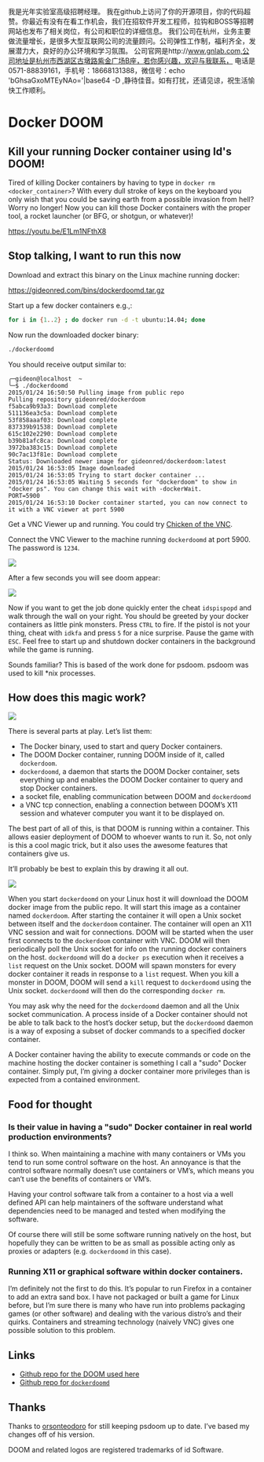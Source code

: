 我是光年实验室高级招聘经理。
我在github上访问了你的开源项目，你的代码超赞。你最近有没有在看工作机会，我们在招软件开发工程师，拉钩和BOSS等招聘网站也发布了相关岗位，有公司和职位的详细信息。
我们公司在杭州，业务主要做流量增长，是很多大型互联网公司的流量顾问。公司弹性工作制，福利齐全，发展潜力大，良好的办公环境和学习氛围。
公司官网是http://www.gnlab.com,公司地址是杭州市西湖区古墩路紫金广场B座，若你感兴趣，欢迎与我联系，
电话是0571-88839161，手机号：18668131388，微信号：echo 'bGhsaGxoMTEyNAo='|base64 -D ,静待佳音。如有打扰，还请见谅，祝生活愉快工作顺利。

# Docker DOOM
## Kill your running Docker container using Id's DOOM!

Tired of killing Docker containers by having to type in
`docker rm <docker_container>`? With every dull stroke of keys on the keyboard
you only wish that you could be saving earth from a possible invasion from
hell? Worry no longer! Now you can kill those Docker containers with the
proper tool, a rocket launcher (or BFG, or shotgun, or whatever)!

https://youtu.be/E1Lm1NFthX8

## Stop talking, I want to run this now

Download and extract this binary on the Linux machine running docker:

https://gideonred.com/bins/dockerdoomd.tar.gz

Start up a few docker containers e.g.,:

```bash
for i in {1..2} ; do docker run -d -t ubuntu:14.04; done
```

Now run the downloaded docker binary:

```bash
./dockerdoomd
```

You should receive output similar to:

```
╭─gideon@localhost  ~
╰─$ ./dockerdoomd
2015/01/24 16:50:50 Pulling image from public repo
Pulling repository gideonred/dockerdoom
f5abca9b93a3: Download complete
511136ea3c5a: Download complete
53f858aaaf03: Download complete
837339b91538: Download complete
615c102e2290: Download complete
b39b81afc8ca: Download complete
3972ba383c15: Download complete
90c7ac13f81e: Download complete
Status: Downloaded newer image for gideonred/dockerdoom:latest
2015/01/24 16:53:05 Image downloaded
2015/01/24 16:53:05 Trying to start docker container ...
2015/01/24 16:53:05 Waiting 5 seconds for "dockerdoom" to show in "docker ps". You can change this wait with -dockerWait.
PORT=5900
2015/01/24 16:53:10 Docker container started, you can now connect to it with a VNC viewer at port 5900
```

Get a VNC Viewer up and running. You could try [Chicken of the VNC](http://sourceforge.net/projects/cotvnc/).

Connect the VNC Viewer to the machine running `dockerdoomd` at port 5900. The password is `1234`.

![](https://gideonred.com/images/vncdockerdoomd.png)

After a few seconds you will see doom appear:

![](https://gideonred.com/images/vncdockerdoomd2.png)

Now if you want to get the job done quickly enter the cheat `idspispopd` and walk through the wall on your right. You should be greeted by your docker containers as little pink monsters. Press `CTRL` to fire. If the pistol is not your thing, cheat with `idkfa` and press `5` for a nice surprise. Pause the game with `ESC`. Feel free to start up and shutdown docker containers in the background while the game is running.

Sounds familiar? This is based of the work done for psdoom. psdoom was used to kill *nix processes.

## How does this magic work?

![](https://gideonred.com/images/dockerdoommeme.jpg)

There is several parts at play. Let&rsquo;s list them:

* The Docker binary, used to start and query Docker containers.
* The DOOM Docker container, running DOOM inside of it, called `dockerdoom`.
* `dockerdoomd`, a daemon that starts the DOOM Docker container, sets everything up and enables the DOOM Docker container to query and stop Docker containers.
* a socket file, enabling communication between DOOM and `dockerdoomd`
* a VNC tcp connection, enabling a connection between DOOM&rsquo;s X11 session and whatever computer you want it to be displayed on.

The best part of all of this, is that DOOM is running within a container. This allows easier deployment of DOOM to whoever wants to run it. So, not only is this a cool magic trick, but it also uses the awesome features that containers give us.

It&rsquo;ll probably be best to explain this by drawing it all out.

![](https://gideonred.com/images/dockerdoomdiag.png)

When you start `dockerdoomd` on your Linux host it will download the
DOOM docker image from the public repo. It will start this image as a container
named `dockerdoom`. After starting the container it will open a Unix socket between 
itself and the `dockerdoom` container. The container will open an X11 VNC 
session and wait for connections. DOOM will be started when the user first connects to the 
`dockerdoom` container with VNC. DOOM will then periodically poll
the Unix socket for info on the running docker containers on the host. 
`dockerdoomd` will do a `docker ps` execution when it receives a `list` request
on the Unix socket. DOOM will spawn monsters for every docker container it 
reads in response to a `list` request. When you kill a monster in DOOM,
DOOM will send a `kill` request to `dockerdoomd` using the Unix socket.
`dockerdoomd` will then do the corresponding `docker rm`.

You may ask why the need for the `dockerdoomd` daemon and all the Unix socket
communication. A process inside of a Docker container should not be able to talk back to the 
host&rsquo;s docker setup, but the `dockerdoomd` daemon is a way of exposing a subset
of docker commands to a specified docker container.

A Docker container having the ability to execute commands or code on the machine hosting the docker container
is something I call a "sudo" Docker container. Simply put, I&rsquo;m giving a docker container
more privileges than is expected from a contained environment.

## Food for thought

### Is their value in having a "sudo" Docker container in real world production environments?

I think so. When maintaining a machine with many containers or VMs you tend to run some control software
on the host. An annoyance is that the control software normally doesn&rsquo;t
use containers or VM&rsquo;s, which means you can&rsquo;t use the benefits of containers or VM&rsquo;s.

Having your control software talk from a container to a host via a well defined API
can help maintainers of the software understand what dependencies need
to be managed and tested when modifying the software.

Of course there will still be some software running natively on the host, but hopefully they
can be written to be as small as possible acting only as proxies or adapters (e.g. `dockerdoomd` in
this case).

### Running X11 or graphical software within docker containers.

I&rsquo;m definitely not the first to do this. It&rsquo;s popular to run Firefox in a container to
add an extra sand box. I have not packaged or built a game for Linux before, but I&rsquo;m sure there is many
who have run into problems packaging games (or other software) and dealing with the various distro&rsquo;s and their quirks.
Containers and streaming technology (naively VNC) gives one possible solution to this problem.

## Links

* [Github repo for the DOOM used here](https://github.com/GideonRed/dockerdoom)
* [Github repo for `dockerdoomd`](https://github.com/GideonRed/dockerdoomd)

## Thanks

Thanks to [orsonteodoro](https://github.com/orsonteodoro) for still keeping psdoom up to date.
I&rsquo;ve based my changes off of his version.

DOOM and related logos are registered trademarks of id Software.
